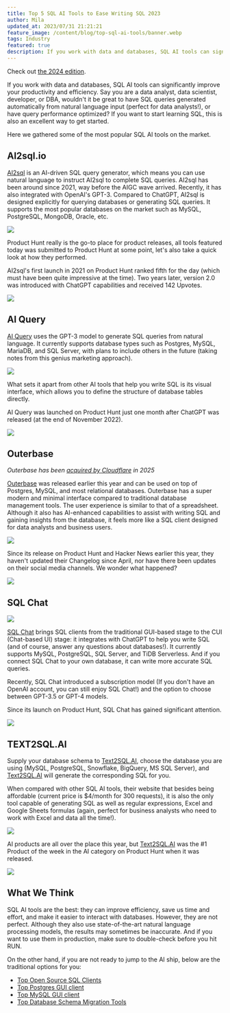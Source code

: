 ```yaml
---
title: Top 5 SQL AI Tools to Ease Writing SQL 2023
author: Mila
updated_at: 2023/07/31 21:21:21
feature_image: /content/blog/top-sql-ai-tools/banner.webp
tags: Industry
featured: true
description: If you work with data and databases, SQL AI tools can significantly improve your productivity and efficiency; if you want to start learning SQL, this is also an excellent way to get started.
---
```


<HintBlock type="info">

Check out [the 2024 edition](/blog/top-text-to-sql-ai-sql-client-2024/).

</HintBlock>

If you work with data and databases, SQL AI tools can significantly improve your productivity and efficiency. Say you are a data analyst, data scientist, developer, or DBA, wouldn't it be great to have SQL queries generated automatically from natural language input (perfect for data analysts!), or have query performance optimized? If you want to start learning SQL, this is also an excellent way to get started.

Here we gathered some of the most popular SQL AI tools on the market.

## AI2sql.io

[AI2sql](https://www.ai2sql.io/) is an AI-driven SQL query generator, which means you can use natural language to instruct AI2sql to complete SQL queries. AI2sql has been around since 2021, way before the AIGC wave arrived. Recently, it has also integrated with OpenAI's GPT-3. Compared to ChatGPT, AI2sql is designed explicitly for querying databases or generating SQL queries. It supports the most popular databases on the market such as MySQL, PostgreSQL, MongoDB, Oracle, etc.

![](/content/blog/top-sql-ai-tools/ai2sql.webp)

Product Hunt really is the go-to place for product releases, all tools featured today was submitted to Product Hunt at some point, let's also take a quick look at how they performed.

AI2sql's first launch in 2021 on Product Hunt ranked fifth for the day (which must have been quite impressive at the time). Two years later, version 2.0 was introduced with ChatGPT capabilities and received 142 Upvotes.

![](/content/blog/top-sql-ai-tools/ai2sql-ph.webp)

## AI Query

[AI Query](https://aiquery.co/) uses the GPT-3 model to generate SQL queries from natural language. It currently supports database types such as Postgres, MySQL, MariaDB, and SQL Server, with plans to include others in the future (taking notes from this genius marketing approach).

![](/content/blog/top-sql-ai-tools/aiquery.webp)

What sets it apart from other AI tools that help you write SQL is its visual interface, which allows you to define the structure of database tables directly.

AI Query was launched on Product Hunt just one month after ChatGPT was released (at the end of November 2022).

![](/content/blog/top-sql-ai-tools/aiquery-ph.webp)

## Outerbase

_Outerbase has been [acquired by Cloudflare](https://blog.cloudflare.com/cloudflare-acquires-outerbase-database-dx/) in 2025_

[Outerbase](https://outerbase.com/) was released earlier this year and can be used on top of Postgres, MySQL, and most relational databases. Outerbase has a super modern and minimal interface compared to traditional database management tools. The user experience is similar to that of a spreadsheet. Although it also has AI-enhanced capabilities to assist with writing SQL and gaining insights from the database, it feels more like a SQL client designed for data analysts and business users.

![](/content/blog/top-sql-ai-tools/outerbase.webp)

Since its release on Product Hunt and Hacker News earlier this year, they haven't updated their Changelog since April, nor have there been updates on their social media channels. We wonder what happened?

![](/content/blog/top-sql-ai-tools/outerbase-ph.webp)

## SQL Chat

![](/content/blog/top-sql-ai-tools/sqlchat.webp)

[SQL Chat](https://www.sqlchat.ai/) brings SQL clients from the traditional GUI-based stage to the CUI (Chat-based UI) stage: it integrates with ChatGPT to help you write SQL (and of course, answer any questions about databases!). It currently supports MySQL, PostgreSQL, SQL Server, and TiDB Serverless. And if you connect SQL Chat to your own database, it can write more accurate SQL queries.

Recently, SQL Chat introduced a subscription model (If you don't have an OpenAI account, you can still enjoy SQL Chat!) and the option to choose between GPT-3.5 or GPT-4 models.

Since its launch on Product Hunt, SQL Chat has gained significant attention.

![](/content/blog/top-sql-ai-tools/sqlchat-ph.webp)

## TEXT2SQL.AI

Supply your database schema to [Text2SQL.AI](https://www.text2sql.ai/), choose the database you are using (MySQL, PostgreSQL, Snowflake, BigQuery, MS SQL Server), and [Text2SQL.AI](http://Text2SQL.AI) will generate the corresponding SQL for you.

When compared with other SQL AI tools, their website that besides being affordable (current price is $4/month for 300 requests), it is also the only tool capable of generating SQL as well as regular expressions, Excel and Google Sheets formulas (again, perfect for business analysts who need to work with Excel and data all the time!).

![](/content/blog/top-sql-ai-tools/text2sql.webp)

AI products are all over the place this year, but [Text2SQL.AI](http://Text2SQL.AI) was the #1 Product of the week in the AI category on Product Hunt when it was released.

![](/content/blog/top-sql-ai-tools/text2sql-ph.webp)

## What We Think

SQL AI tools are the best: they can improve efficiency, save us time and effort, and make it easier to interact with databases. However, they are not perfect. Although they also use state-of-the-art natural language processing models, the results may sometimes be inaccurate. And if you want to use them in production, make sure to double-check before you hit RUN.

On the other hand, if you are not ready to jump to the AI ship, below are the traditional options for you:

- [Top Open Source SQL Clients](/blog/top-open-source-sql-clients)
- [Top Postgres GUI client](/blog/top-postgres-gui-client)
- [Top MySQL GUI client](/blog/top-mysql-gui-client)
- [Top Database Schema Migration Tools](/blog/top-database-schema-change-tool-evolution)
